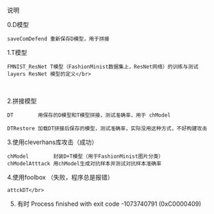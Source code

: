 说明

0.D模型
    
    saveComDefend 重新保存D模型，用于拼接
    
1.T模型 

    FMNIST_ResNet T模型（FashionMinist数据集上，ResNet网络）的训练与测试 
    layers ResNet 模型的定义</br>
</br>

2.拼接模型 

    DT        用保存的D模型和T模型拼接，测试准确率，用于 chModel 
    
    DTRestore 加载DT拼接后保存的模型，测试准确率，实际没用这种方式，不好构建攻击 

3.使用cleverhans库攻击（成功） 

    chModel        封装D+T模型（用于FashionMinist图片分类）
    chModelAtttack 用chModel生成对抗样本并测试对抗样本准确率
    
4.使用foolbox （失败，程序总是报错）</br>

    attckDT</br>

5. 有时 Process finished with exit code -1073740791 (0xC0000409)

